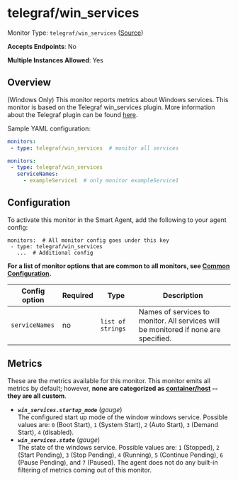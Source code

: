 
<!--- Generated by to-integrations-repo script in Smart Agent repo, DO NOT MODIFY HERE --->
<!--- GENERATED BY gomplate from scripts/docs/monitor-page.md.tmpl --->

# telegraf/win_services

Monitor Type: `telegraf/win_services` ([Source](https://github.com/signalfx/signalfx-agent/tree/master/internal/monitors/telegraf/monitors/winservices))

**Accepts Endpoints**: No

**Multiple Instances Allowed**: Yes

## Overview

(Windows Only) This monitor reports metrics about Windows services.
This monitor is based on the Telegraf win_services plugin.  More information about the Telegraf plugin
can be found [here](https://github.com/influxdata/telegraf/tree/master/plugins/inputs/win_services).

Sample YAML configuration:

```yaml
monitors:
 - type: telegraf/win_services  # monitor all services
```

```yaml
monitors:
 - type: telegraf/win_services
   serviceNames:
     - exampleService1  # only monitor exampleService1
```


## Configuration

To activate this monitor in the Smart Agent, add the following to your
agent config:

```
monitors:  # All monitor config goes under this key
 - type: telegraf/win_services
   ...  # Additional config
```

**For a list of monitor options that are common to all monitors, see [Common
Configuration](../monitor-config.html#common-configuration).**


| Config option | Required | Type | Description |
| --- | --- | --- | --- |
| `serviceNames` | no | `list of strings` | Names of services to monitor.  All services will be monitored if none are specified. |


## Metrics

These are the metrics available for this monitor.
This monitor emits all metrics by default; however, **none are categorized as
[container/host](https://docs.signalfx.com/en/latest/admin-guide/usage.html#about-custom-bundled-and-high-resolution-metrics)
-- they are all custom**.



 - ***`win_services.startup_mode`*** (*gauge*)<br>    The configured start up mode of the window windows service.  Possible values are: `0` (Boot Start), `1` (System Start), `2` (Auto Start), `3` (Demand Start), `4` (disabled).
 - ***`win_services.state`*** (*gauge*)<br>    The state of the windows service.  Possible values are: `1` (Stopped), `2` (Start Pending), `3` (Stop Pending), `4` (Running), `5` (Continue Pending), `6` (Pause Pending), and `7` (Paused).
The agent does not do any built-in filtering of metrics coming out of this
monitor.


